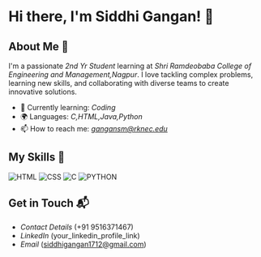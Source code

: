 # Hi there, I'm Siddhi Gangan! 👋

## About Me 🚀

I'm a passionate *2nd Yr Student* learning at *Shri Ramdeobaba College of Engineering and Management,Nagpur*. I love tackling complex problems, learning new skills, and collaborating with diverse teams to create innovative solutions.

- 🌱 Currently learning: *Coding*
- 🌍 Languages: *C,HTML,Java,Python*
- 📫 How to reach me: *gangansm@rknec.edu*

## My Skills 🧠

![HTML](https://img.shields.io/badge/-HTML-E34F26?style=flat-square&logo=html5&logoColor=white)
![CSS](https://img.shields.io/badge/-CSS-1572B6?style=flat-square&logo=css3&logoColor=white)
![C](https://img.shields.io/badge/C-00599C?style=for-the-badge&logo=c&logoColor=white)
![PYTHON](https://img.shields.io/badge/Python-FFD43B?style=for-the-badge&logo=python&logoColor=blue)

## Get in Touch 📬

- *Contact Details* (+91 9516371467)
- *LinkedIn* (your_linkedin_profile_link)
- *Email* (siddhigangan1712@gmail.com)
